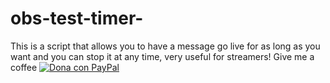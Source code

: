 # obs-test-timer-
This is a script that allows you to have a message go live for as long as you want and you can stop it at any time, very useful for streamers!
Give me a coffee
[![Dona con PayPal](https://www.paypalobjects.com/en_US/i/btn/btn_donate_LG.gif)](paypal.me/AChillemi)
